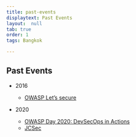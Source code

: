 ```yaml
---
title: past-events
displaytext: Past Events
layout:  null
tab: true
order: 1
tags: Bangkok

---
```


## Past Events

* 2016
    * [OWASP Let’s secure](https://www.facebook.com/owaspthailand/photos/pb.100066990721933.-2207520000./1140065949419349/?type=3)

* 2020
    * [OWASP Day 2020: DevSecOps in Actions](https://www.eventpop.me/e/7856)
    * [JCSec](https://www.techtalkthai.com/jcsec-joint-conference-on-security-2020/)
